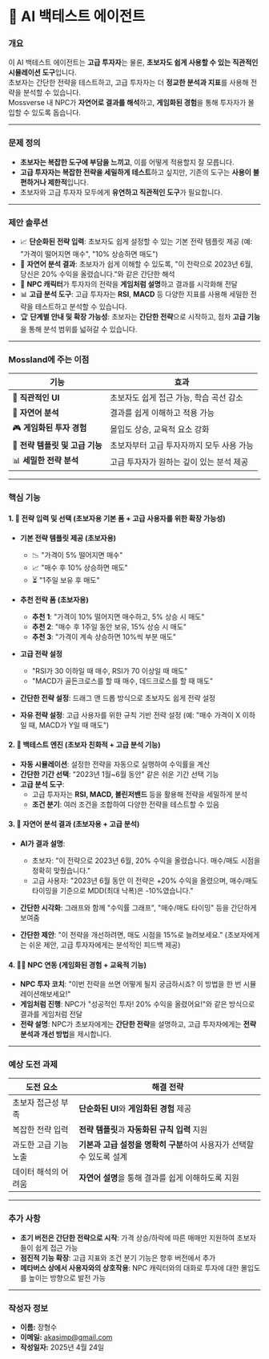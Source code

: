 # 🧠 AI 백테스트 에이전트

### 개요  
이 AI 백테스트 에이전트는 **고급 투자자**는 물론, **초보자도 쉽게 사용할 수 있는 직관적인 시뮬레이션 도구**입니다.  
초보자는 간단한 전략을 테스트하고, 고급 투자자는 더 **정교한 분석과 지표**를 사용해 전략을 분석할 수 있습니다.  
Mossverse 내 NPC가 **자연어로 결과를 해석**하고, **게임화된 경험**을 통해 투자자가 몰입할 수 있도록 돕습니다.

---

### 문제 정의  
- **초보자는 복잡한 도구에 부담을 느끼고**, 이를 어떻게 적용할지 잘 모릅니다.  
- **고급 투자자는 복잡한 전략을 세밀하게 테스트**하고 싶지만, 기존의 도구는 **사용이 불편하거나 제한적**입니다.  
- 초보자와 고급 투자자 모두에게 **유연하고 직관적인 도구**가 필요합니다.

---

### 제안 솔루션  
- 📈 **단순화된 전략 입력**: 초보자도 쉽게 설정할 수 있는 기본 전략 템플릿 제공 (예: "가격이 떨어지면 매수", "10% 상승하면 매도")  
- 💬 **자연어 분석 결과**: 초보자가 쉽게 이해할 수 있도록, "이 전략으로 2023년 6월, 당신은 20% 수익을 올렸습니다."와 같은 간단한 해석  
- 🧍 **NPC 캐릭터**가 투자자의 전략을 **게임처럼 설명**하고 결과를 시각화해 전달  
- 📊 **고급 분석 도구**: 고급 투자자는 **RSI**, **MACD** 등 다양한 지표를 사용해 세밀한 전략을 테스트하고 분석할 수 있습니다.  
- 🏆 **단계별 안내 및 확장 가능성**: 초보자는 **간단한 전략**으로 시작하고, 점차 **고급 기능**을 통해 분석 범위를 넓혀갈 수 있습니다.

---

### Mossland에 주는 이점  
| 기능 | 효과 |
|------|------|
| 🧩 **직관적인 UI** | 초보자도 쉽게 접근 가능, 학습 곡선 감소 |
| 💬 **자연어 분석** | 결과를 쉽게 이해하고 적용 가능 |
| 🎮 **게임화된 투자 경험** | 몰입도 상승, 교육적 요소 강화 |
| 📂 **전략 템플릿 및 고급 기능** | 초보자부터 고급 투자자까지 모두 사용 가능 |
| 📊 **세밀한 전략 분석** | 고급 투자자가 원하는 깊이 있는 분석 제공 |

---

### 핵심 기능

#### 1. 📝 **전략 입력 및 선택 (초보자용 기본 폼 + 고급 사용자를 위한 확장 가능성)**
- **기본 전략 템플릿 제공 (초보자용)**
  - 📉 "가격이 5% 떨어지면 매수"
  - 📈 "매수 후 10% 상승하면 매도"
  - ⏳ "1주일 보유 후 매도"
  
- **추천 전략 폼 (초보자용)**
  - **추천 1**: "가격이 10% 떨어지면 매수하고, 5% 상승 시 매도"
  - **추천 2**: "매수 후 1주일 동안 보유, 15% 상승 시 매도"
  - **추천 3**: "가격이 계속 상승하면 10%씩 부분 매도"
  
- **고급 전략 설정**
  - "RSI가 30 이하일 때 매수, RSI가 70 이상일 때 매도"
  - "MACD가 골든크로스를 할 때 매수, 데드크로스를 할 때 매도"
  
- **간단한 전략 설정**: 드래그 앤 드롭 방식으로 초보자도 쉽게 전략 설정  
- **자유 전략 설정**: 고급 사용자를 위한 규칙 기반 전략 설정 (예: "매수 가격이 X 이하일 때, MACD가 Y일 때 매도")

#### 2. 🧪 **백테스트 엔진 (초보자 친화적 + 고급 분석 기능)**
- **자동 시뮬레이션**: 설정한 전략을 자동으로 실행하여 수익률을 계산  
- **간단한 기간 선택**: "2023년 1월~6월 동안" 같은 쉬운 기간 선택 기능  
- **고급 분석 도구**:  
  - 고급 투자자는 **RSI, MACD, 볼린저밴드** 등을 활용해 전략을 세밀하게 분석  
  - **조건 분기**: 여러 조건을 조합하여 다양한 전략을 테스트할 수 있음

#### 3. 💬 **자연어 분석 결과 (초보자용 + 고급 분석)**
- **AI가 결과 설명**:  
  - 초보자: "이 전략으로 2023년 6월, 20% 수익을 올렸습니다. 매수/매도 시점을 정확히 맞췄습니다."  
  - 고급 사용자: "2023년 6월 동안 이 전략은 +20% 수익을 올렸으며, 매수/매도 타이밍을 기준으로 MDD(최대 낙폭)은 -10%였습니다."
  
- **간단한 시각화**: 그래프와 함께 "수익률 그래프", "매수/매도 타이밍" 등을 간단하게 보여줌  
- **간단한 제안**: "이 전략을 개선하려면, 매도 시점을 15%로 늘려보세요." (초보자에게는 쉬운 제안, 고급 투자자에게는 분석적인 피드백 제공)

#### 4. 🧑‍🚀 **NPC 연동 (게임화된 경험 + 교육적 기능)**
- **NPC 투자 코치**: "이번 전략을 쓰면 어떻게 될지 궁금하시죠? 이 방법을 한 번 시뮬레이션해보세요!"  
- **게임처럼 진행**: NPC가 "성공적인 투자! 20% 수익을 올렸어요!"와 같은 방식으로 결과를 게임처럼 전달  
- **전략 설명**: NPC가 초보자에게는 **간단한 전략**을 설명하고, 고급 투자자에게는 **전략 분석과 개선 방법**을 제시합니다.

---

### 예상 도전 과제  
| 도전 요소 | 해결 전략 |
|-----------|-----------|
| 초보자 접근성 부족 | **단순화된 UI**와 **게임화된 경험** 제공 |
| 복잡한 전략 입력 | **전략 템플릿**과 **자동화된 규칙 입력** 지원 |
| 과도한 고급 기능 노출 | **기본과 고급 설정을 명확히 구분**하여 사용자가 선택할 수 있도록 설계 |
| 데이터 해석의 어려움 | **자연어 설명**을 통해 결과를 쉽게 이해하도록 지원 |

---

### 추가 사항  
- **초기 버전은 간단한 전략으로 시작**: 가격 상승/하락에 따른 매매만 지원하여 초보자들이 쉽게 접근 가능  
- **점진적 기능 확장**: 고급 지표와 조건 분기 기능은 향후 버전에서 추가  
- **메타버스 상에서 사용자와의 상호작용**: NPC 캐릭터와의 대화로 투자에 대한 몰입도를 높이는 방향으로 발전 가능

---

### 작성자 정보  
- **이름:** 장형수
- **이메일:** akasimp@gmail.com 
- **작성일자:** 2025년 4월 24일
